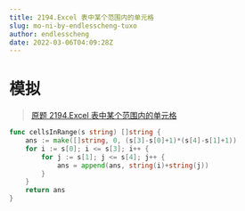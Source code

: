 ```yaml
---
title: 2194.Excel 表中某个范围内的单元格
slug: mo-ni-by-endlesscheng-tuxo
author: endlesscheng
date: 2022-03-06T04:09:28Z
---
```

# 模拟
 
> [原题 2194.Excel 表中某个范围内的单元格](https://leetcode.cn/problems/cells-in-a-range-on-an-excel-sheet)
```go
func cellsInRange(s string) []string {
	ans := make([]string, 0, (s[3]-s[0]+1)*(s[4]-s[1]+1))
	for i := s[0]; i <= s[3]; i++ {
		for j := s[1]; j <= s[4]; j++ {
			ans = append(ans, string(i)+string(j))
		}
	}
	return ans
}
```
